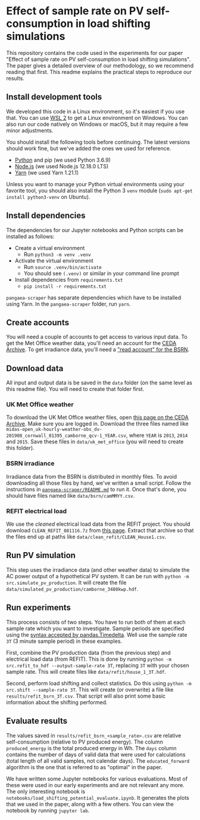 # Effect of sample rate on PV self-consumption in load shifting simulations

This repository contains the code used in the experiments for our paper "Effect of sample rate on PV self-consumption in load shifting simulations". The paper gives a detailed overview of our methodology, so we recommend reading that first. This readme explains the practical steps to reproduce our results.

## Install development tools

We developed this code in a Linux environment, so it's easiest if you use that. You can use [WSL 2](https://docs.microsoft.com/en-us/windows/wsl/wsl2-index) to get a Linux environment on Windows. You can also run our code natively on Windows or macOS, but it may require a few minor adjustments.

You should install the following tools before continuing. The latest versions should work fine, but we've added the ones we used for reference.

- [Python](https://www.python.org/downloads/) and pip (we used Python 3.6.9)
- [Node.js](https://nodejs.org/en/download/) (we used Node.js 12.18.0 LTS)
- [Yarn](https://classic.yarnpkg.com/en/docs/install) (we used Yarn 1.21.1)

Unless you want to manage your Python virtual environments using your favorite tool, you should also install the Python 3 `venv` module (`sudo apt-get install python3-venv` on Ubuntu).

## Install dependencies

The dependencies for our Jupyter notebooks and Python scripts can be installed as follows:

- Create a virtual environment
  - Run `python3 -m venv .venv`
- Activate the virtual environment
  - Run `source .venv/bin/activate`
  - You should see `(.venv)` or similar in your command line prompt
- Install dependencies from `requirements.txt`
  - `pip install -r requirements.txt`

`pangaea-scraper` has separate dependencies which have to be installed using Yarn. In the `pangaea-scraper` folder, run `yarn`.

## Create accounts

You will need a couple of accounts to get access to various input data. To get the Met Office weather data, you'll need an account for the [CEDA Archive](http://archive.ceda.ac.uk/). To get irradiance data, you'll need a ["read account" for the BSRN](https://bsrn.awi.de/data/data-retrieval-via-pangaea/).

## Download data

All input and output data is be saved in the `data` folder (on the same level as this readme file). You will need to create that folder first.

### UK Met Office weather

To download the UK Met Office weather files, open [this page on the CEDA Archive](http://data.ceda.ac.uk/badc/ukmo-midas-open/data/uk-hourly-weather-obs/dataset-version-201908/cornwall/01395_camborne/qc-version-1). Make sure you are logged in. Download the three files named like `midas-open_uk-hourly-weather-obs_dv-201908_cornwall_01395_camborne_qcv-1_YEAR.csv`, where `YEAR` is `2013`, `2014` and `2015`. Save these files in `data/uk_met_office` (you will need to create this folder).

### BSRN irradiance

Irradiance data from the BSRN is distributed in monthly files. To avoid downloading all those files by hand, we've written a small script. Follow the instructions in [`pangaea-scraper/README.md`](./pangaea-scraper/README.md) to run it. Once that's done, you should have files named like `data/bsrn/camMMYY.csv`.

### REFIT electrical load

We use the _cleaned_ electrical load data from the REFIT project. You should download `CLEAN_REFIT_081116.7z` from [this page](https://pureportal.strath.ac.uk/en/datasets/refit-electrical-load-measurements-cleaned). Extract that archive so that the files end up at paths like `data/clean_refit/CLEAN_House1.csv`.

## Run PV simulation

This step uses the irradiance data (and other weather data) to simulate the AC power output of a hypothetical PV system. It can be run with `python -m src.simulate_pv_production`. It will create the file `data/simulated_pv_production/camborne_3480kwp.hdf`.

## Run experiments

This process consists of two steps. You have to run both of them at each sample rate which you want to investigate. Sample periods are specified using the [syntax accepted by pandas.Timedelta](https://pandas.pydata.org/pandas-docs/stable/reference/api/pandas.Timedelta.html). Well use the sample rate `3T` (3 minute sample period) in these examples.

First, combine the PV production data (from the previous step) and electrical load data (from REFIT). This is done by running `python -m src.refit_to_hdf --output-sample-rate 3T`, replacing `3T` with your chosen sample rate. This will create files like `data/refit/house_1_3T.hdf`.

Second, perform load shifting and collect statistics. Do this using `python -m src.shift --sample-rate 3T`. This will create (or overwrite) a file like `results/refit_bsrn_3T.csv`. That script will also print some basic information about the shifting performed.

## Evaluate results

The values saved in `results/refit_bsrn_<sample_rate>.csv` are relative self-consumption (relative to PV produced energy). The column `produced_energy` is the total produced energy in Wh. The `days` column contains the number of days of valid data that were used for calculations (total length of all valid samples, not calendar days). The `educated_forward` algorithm is the one that is referred to as "optimal" in the paper.

We have written some Jupyter notebooks for various evaluations. Most of these were used in our early experiments and are not relevant any more. The only interesting notebook is `notebooks/load_shifting_potential_evaluate.ipynb`. It generates the plots that we used in the paper, along with a few others. You can view the notebook by running `jupyter lab`.
